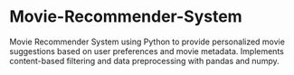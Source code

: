 # Movie-Recommender-System
Movie Recommender System using Python to provide personalized movie suggestions based on user preferences and movie metadata. Implements content-based filtering and data preprocessing with pandas and numpy.
